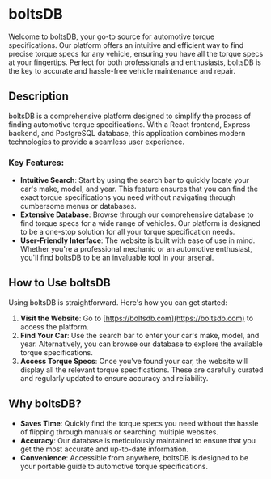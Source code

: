 # boltsDB

Welcome to [boltsDB](https://boltsdb.com), your go-to source for automotive torque specifications. Our platform offers an intuitive and efficient way to find precise torque specs for any vehicle, ensuring you have all the torque specs at your fingertips. Perfect for both professionals and enthusiasts, boltsDB is the key to accurate and hassle-free vehicle maintenance and repair.

## Description

boltsDB is a comprehensive platform designed to simplify the process of finding automotive torque specifications. With a React frontend, Express backend, and PostgreSQL database, this application combines modern technologies to provide a seamless user experience.

### Key Features:

- **Intuitive Search**: Start by using the search bar to quickly locate your car's make, model, and year. This feature ensures that you can find the exact torque specifications you need without navigating through cumbersome menus or databases.
- **Extensive Database**: Browse through our comprehensive database to find torque specs for a wide range of vehicles. Our platform is designed to be a one-stop solution for all your torque specification needs.
- **User-Friendly Interface**: The website is built with ease of use in mind. Whether you're a professional mechanic or an automotive enthusiast, you'll find boltsDB to be an invaluable tool in your arsenal.

## How to Use boltsDB

Using boltsDB is straightforward. Here's how you can get started:

1. **Visit the Website**: Go to [https://boltsdb.com](https://boltsdb.com) to access the platform.
2. **Find Your Car**: Use the search bar to enter your car's make, model, and year. Alternatively, you can browse our database to explore the available torque specifications.
3. **Access Torque Specs**: Once you've found your car, the website will display all the relevant torque specifications. These are carefully curated and regularly updated to ensure accuracy and reliability.

## Why boltsDB?

- **Saves Time**: Quickly find the torque specs you need without the hassle of flipping through manuals or searching multiple websites.
- **Accuracy**: Our database is meticulously maintained to ensure that you get the most accurate and up-to-date information.
- **Convenience**: Accessible from anywhere, boltsDB is designed to be your portable guide to automotive torque specifications.
